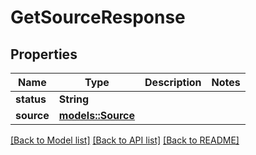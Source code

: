 # GetSourceResponse

## Properties

Name | Type | Description | Notes
------------ | ------------- | ------------- | -------------
**status** | **String** |  | 
**source** | [**models::Source**](Source.md) |  | 

[[Back to Model list]](../README.md#documentation-for-models) [[Back to API list]](../README.md#documentation-for-api-endpoints) [[Back to README]](../README.md)


